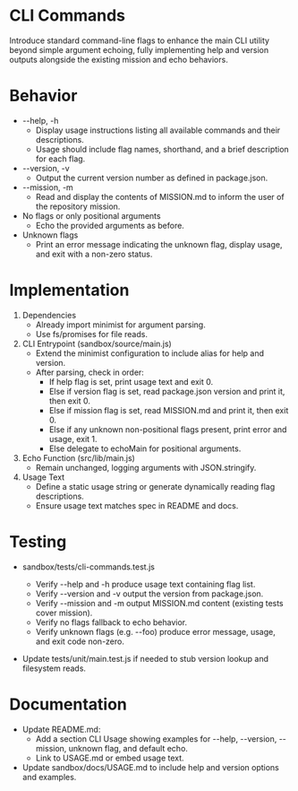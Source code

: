 # CLI Commands

Introduce standard command-line flags to enhance the main CLI utility beyond simple argument echoing, fully implementing help and version outputs alongside the existing mission and echo behaviors.

# Behavior

- --help, -h
  - Display usage instructions listing all available commands and their descriptions.  
  - Usage should include flag names, shorthand, and a brief description for each flag.
- --version, -v
  - Output the current version number as defined in package.json.  
- --mission, -m
  - Read and display the contents of MISSION.md to inform the user of the repository mission.  
- No flags or only positional arguments
  - Echo the provided arguments as before.
- Unknown flags
  - Print an error message indicating the unknown flag, display usage, and exit with a non-zero status.

# Implementation

1. Dependencies
   - Already import minimist for argument parsing.  
   - Use fs/promises for file reads.
2. CLI Entrypoint (sandbox/source/main.js)
   - Extend the minimist configuration to include alias for help and version.
   - After parsing, check in order:  
     - If help flag is set, print usage text and exit 0.  
     - Else if version flag is set, read package.json version and print it, then exit 0.  
     - Else if mission flag is set, read MISSION.md and print it, then exit 0.  
     - Else if any unknown non-positional flags present, print error and usage, exit 1.  
     - Else delegate to echoMain for positional arguments.
3. Echo Function (src/lib/main.js)
   - Remain unchanged, logging arguments with JSON.stringify.
4. Usage Text
   - Define a static usage string or generate dynamically reading flag descriptions.
   - Ensure usage text matches spec in README and docs.

# Testing

- sandbox/tests/cli-commands.test.js
  - Verify --help and -h produce usage text containing flag list.  
  - Verify --version and -v output the version from package.json.  
  - Verify --mission and -m output MISSION.md content (existing tests cover mission).  
  - Verify no flags fallback to echo behavior.  
  - Verify unknown flags (e.g. --foo) produce error message, usage, and exit code non-zero.
  
- Update tests/unit/main.test.js if needed to stub version lookup and filesystem reads.

# Documentation

- Update README.md:
  - Add a section CLI Usage showing examples for --help, --version, --mission, unknown flag, and default echo.
  - Link to USAGE.md or embed usage text.
- Update sandbox/docs/USAGE.md to include help and version options and examples.
